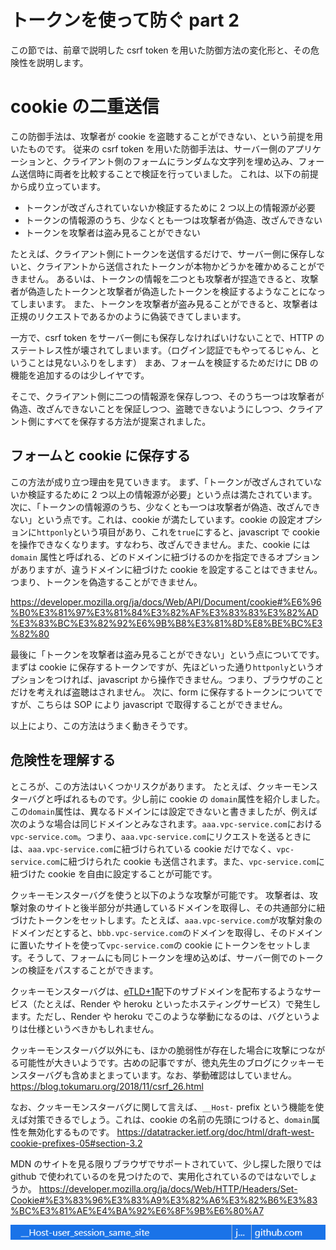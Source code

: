 # トークンを使って防ぐ part 2

この節では、前章で説明した csrf token を用いた防御方法の変化形と、その危険性を説明します。

# cookie の二重送信

この防御手法は、攻撃者が cookie を盗聴することができない、という前提を用いたものです。
従来の csrf token を用いた防御手法は、サーバー側のアプリケーションと、クライアント側のフォームにランダムな文字列を埋め込み、フォーム送信時に両者を比較することで検証を行っていました。
これは、以下の前提から成り立っています。

- トークンが改ざんされていないか検証するために 2 つ以上の情報源が必要
- トークンの情報源のうち、少なくとも一つは攻撃者が偽造、改ざんできない
- トークンを攻撃者は盗み見ることができない

たとえば、クライアント側にトークンを送信するだけで、サーバー側に保存しないと、クライアントから送信されたトークンが本物かどうかを確かめることができません。
あるいは、トークンの情報を二つとも攻撃者が捏造できると、攻撃者が偽造したトークンと攻撃者が偽造したトークンを検証するようなことになってしまいます。
また、トークンを攻撃者が盗み見ることができると、攻撃者は正規のリクエストであるかのように偽装できてしまいます。

一方で、csrf token をサーバー側にも保存しなければいけないことで、HTTP のステートレス性が壊されてしまいます。（ログイン認証でもやってるじゃん、ということは見ないふりをします）
まあ、フォームを検証するためだけに DB の機能を追加するのは少しイヤです。

そこで、クライアント側に二つの情報源を保存しつつ、そのうち一つは攻撃者が偽造、改ざんできないことを保証しつつ、盗聴できないようにしつつ、クライアント側にすべてを保存する方法が提案されました。

## フォームと cookie に保存する

この方法が成り立つ理由を見ていきます。
まず、「トークンが改ざんされていないか検証するために 2 つ以上の情報源が必要」という点は満たされています。
次に、「トークンの情報源のうち、少なくとも一つは攻撃者が偽造、改ざんできない」という点です。これは、cookie が満たしています。cookie の設定オプションに`httponly`という項目があり、これを`true`にすると、javascript で cookie を操作できなくなります。すなわち、改ざんできません。また、cookie には `domain` 属性と呼ばれる、どのドメインに紐づけるのかを指定できるオプションがありますが、違うドメインに紐づけた cookie を設定することはできません。つまり、トークンを偽造することができません。

https://developer.mozilla.org/ja/docs/Web/API/Document/cookie#%E6%96%B0%E3%81%97%E3%81%84%E3%82%AF%E3%83%83%E3%82%AD%E3%83%BC%E3%82%92%E6%9B%B8%E3%81%8D%E8%BE%BC%E3%82%80

最後に「トークンを攻撃者は盗み見ることができない」という点についてです。まずは cookie に保存するトークンですが、先ほどいった通り`httponly`というオプションをつければ、javascript から操作できません。つまり、ブラウザのことだけを考えれば盗聴はされません。
次に、form に保存するトークンについてですが、こちらは SOP により javascript で取得することができません。

以上により、この方法はうまく動きそうです。

## 危険性を理解する

ところが、この方法はいくつかリスクがあります。
たとえば、クッキーモンスターバグと呼ばれるものです。少し前に cookie の `domain`属性を紹介しました。この`domain`属性は、異なるドメインには設定できないと書きましたが、例えば次のような場合は同じドメインとみなされます。`aaa.vpc-service.com`における`vpc-service.com`。つまり、`aaa.vpc-service.com`にリクエストを送るときには、`aaa.vpc-service.com`に紐づけられている cookie だけでなく、`vpc-service.com`に紐づけられた cookie も送信されます。また、`vpc-service.com`に紐づけた cookie を自由に設定することが可能です。

クッキーモンスターバグを使うと以下のような攻撃が可能です。
攻撃者は、攻撃対象のサイトと後半部分が共通しているドメインを取得し、その共通部分に紐づけたトークンをセットします。たとえば、`aaa.vpc-service.com`が攻撃対象のドメインだとすると、`bbb.vpc-service.com`のドメインを取得し、そのドメインに置いたサイトを使って`vpc-service.com`の cookie にトークンをセットします。そうして、フォームにも同じトークンを埋め込めば、サーバー側でのトークンの検証をパスすることができます。

クッキーモンスターバグは、[eTLD+1](https://webtan.impress.co.jp/g/etld1)配下のサブドメインを配布するようなサービス（たとえば、Render や heroku といったホスティングサービス）で発生します。ただし、Render や heroku でこのような挙動になるのは、バグというよりは仕様というべきかもしれません。

クッキーモンスターバグ以外にも、ほかの脆弱性が存在した場合に攻撃につながる可能性が大きいようです。古めの記事ですが、徳丸先生のブログにクッキーモンスターバグも含めまとまっています。なお、挙動確認はしていません。
https://blog.tokumaru.org/2018/11/csrf_26.html

なお、クッキーモンスターバグに関して言えば、`__Host-` prefix という機能を使えば対策できるでしょう。これは、cookie の名前の先頭につけると、`domain`属性を無効化するものです。
https://datatracker.ietf.org/doc/html/draft-west-cookie-prefixes-05#section-3.2

MDN のサイトを見る限りブラウザでサポートされていて、少し探した限りでは github で使われているのを見つけたので、実用化されているのではないでしょうか。
https://developer.mozilla.org/ja/docs/Web/HTTP/Headers/Set-Cookie#%E3%83%96%E3%83%A9%E3%82%A6%E3%82%B6%E3%83%BC%E3%81%AE%E4%BA%92%E6%8F%9B%E6%80%A7

![](img/guard-csrf-using-token-part2_20221013003847.png)

